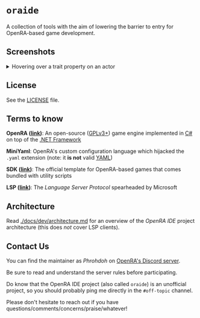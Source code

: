 # `oraide`

A collection of tools with the aim of lowering the barrier to entry for
OpenRA-based game development.

## Screenshots

<details>
<summary>Hovering over a trait property on an actor</summary>

![vscode-hover](./images/vscode-extension-5c66582.png)
</details>

## License

See the [LICENSE](./LICENSE) file.

## Terms to know

**OpenRA ([link](https://openra.net))**: An open-source
([GPLv3+](https://www.gnu.org/licenses/quick-guide-gplv3.html)) game engine
implemented in [C#](https://docs.microsoft.com/en-us/dotnet/csharp/) on top of
the [.NET Framework](https://en.wikipedia.org/wiki/.NET_Framework)

**MiniYaml**: OpenRA's custom configuration language which hijacked the `.yaml`
extension (note: it **is not** valid [YAML](https://yaml.org/spec/1.2/spec.html))

**SDK ([link](https://github.com/OpenRA/OpenRAModSDK/))**: The official template
for OpenRA-based games that comes bundled with utility scripts

**LSP ([link](https://microsoft.github.io/language-server-protocol/specification))**:
The _Language Server Protocol_ spearheaded by Microsoft

## Architecture

Read [./docs/dev/architecture.md](./docs/dev/architecture.md) for an overview of
the _OpenRA IDE_ project architecture (this does *not* cover LSP clients).

## Contact Us

You can find the maintainer as _Phrohdoh_ on [OpenRA's Discord
server](https://discord.openra.net).

Be sure to read and understand the server rules before participating.

Do know that the OpenRA IDE project (also called `oraide`) is an unofficial
project, so you should probably ping me directly in the `#off-topic` channel.

Please don't hesitate to reach out if you have
questions/comments/concerns/praise/whatever!